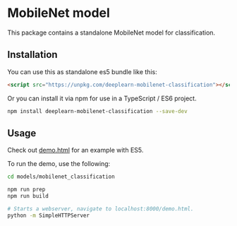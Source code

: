 # MobileNet model

This package contains a standalone MobileNet model for classification.

## Installation
You can use this as standalone es5 bundle like this:

```html
<script src="https://unpkg.com/deeplearn-mobilenet-classification"></script>
```

Or you can install it via npm for use in a TypeScript / ES6 project.

```sh
npm install deeplearn-mobilenet-classification --save-dev
```

## Usage

Check out [demo.html](https://github.com/PAIR-code/deeplearnjs/blob/master/models/mobilenet_classification/demo.html)
for an example with ES5.

To run the demo, use the following:

```bash
cd models/mobilenet_classification

npm run prep
npm run build

# Starts a webserver, navigate to localhost:8000/demo.html.
python -m SimpleHTTPServer
```
